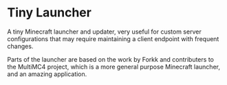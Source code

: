 Tiny Launcher
============

A tiny Minecraft launcher and updater, very useful for custom server configurations that may require maintaining a client endpoint with frequent changes.

Parts of the launcher are based on the work by Forkk and contributers to the MultiMC4 project, which is a more general purpose Minecraft launcher, and an amazing application.
